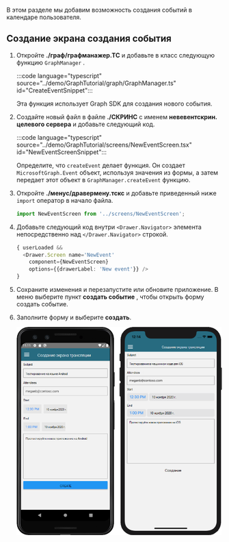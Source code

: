 <!-- markdownlint-disable MD002 MD041 -->

В этом разделе мы добавим возможность создания событий в календаре пользователя.

## <a name="create-the-new-event-screen"></a>Создание экрана создания события

1. Откройте **./граф/графманажер.ТС** и добавьте в класс следующую функцию `GraphManager` .

    :::code language="typescript" source="../demo/GraphTutorial/graph/GraphManager.ts" id="CreateEventSnippet":::

    Эта функция использует Graph SDK для создания нового события.

1. Создайте новый файл в файле **./СКРИНС** с именем **невевентскрин. целевого сервера** и добавьте следующий код.

    :::code language="typescript" source="../demo/GraphTutorial/screens/NewEventScreen.tsx" id="NewEventScreenSnippet":::

    Определите, что `createEvent` делает функция. Он создает `MicrosoftGraph.Event` объект, используя значения из формы, а затем передает этот объект в `GraphManager.createEvent` функцию.

1. Откройте **./менус/дравермену.тскс** и добавьте приведенный ниже `import` оператор в начало файла.

    ```typescript
    import NewEventScreen from '../screens/NewEventScreen';
    ```

1. Добавьте следующий код внутри `<Drawer.Navigator>` элемента непосредственно над `</Drawer.Navigator>` строкой.

    ```typescript
    { userLoaded &&
      <Drawer.Screen name='NewEvent'
        component={NewEventScreen}
        options={{drawerLabel: 'New event'}} />
    }
    ```

1. Сохраните изменения и перезапустите или обновите приложение. В меню выберите пункт **создать событие** , чтобы открыть форму создать событие.

1. Заполните форму и выберите **создать**.

    ![Снимок экрана с формой создания события](images/new-event-form.png)
